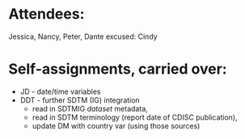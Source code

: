 # Attendees:
Jessica, Nancy, Peter, Dante
excused:
Cindy



# Self-assignments, carried over:

  * JD - date/time variables
  * DDT - further SDTM (IG) integration
    * read in SDTMIG *dataset* metadata, 
    * read in SDTM terminology (report date of CDISC publication), 
    * update DM with country var (using those sources)

